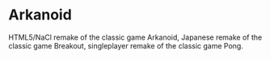 # Arkanoid
HTML5/NaCl remake of the classic game Arkanoid, Japanese remake of the classic game Breakout, singleplayer remake of the classic game Pong.
